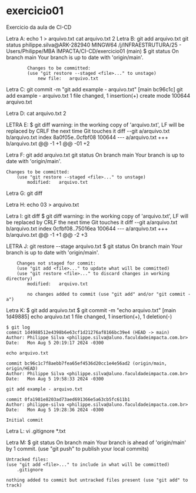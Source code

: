 # exercicio01
Exercicio da aula de CI-CD

Letra A:
    echo 1 > arquivo.txt
    cat arquivo.txt
    2
Letra B:
    git add arquivo.txt
    git status
        philippe.silva@ARK-282940 MINGW64 /j/INFRAESTRUTURA/25 - Users/Philippe/MBA IMPACTA/CI-CD/exercicio01 (main)
        $ git status
            On branch main
            Your branch is up to date with 'origin/main'.      

            Changes to be committed:
            (use "git restore --staged <file>..." to unstage)
                new file:   arquivo.txt

Letra C:
    git commit -m "git add example - arquivo.txt"
        [main bc96c1c] git add example - arquivo.txt
        1 file changed, 1 insertion(+)
        create mode 100644 arquivo.txt

Letra D:
    cat arquivo.txt
    2

LETRA E:
    $ git diff
    warning: in the working copy of 'arquivo.txt', LF will be replaced by CRLF the next time Git touches it
    diff --git a/arquivo.txt b/arquivo.txt
    index 8a0f05e..0cfbf08 100644
    --- a/arquivo.txt
    +++ b/arquivo.txt
    @@ -1 +1 @@
    -01
    +2


Letra F:
    git add arquivo.txt
    git status
    On branch main
    Your branch is up to date with 'origin/main'.      

    Changes to be committed:
        (use "git restore --staged <file>..." to unstage)
            modified:   arquivo.txt

Letra G:
    git diff

Letra H:
    echo 03 > arquivo.txt

Letra I:
    git diff
    $ git diff
    warning: in the working copy of 'arquivo.txt', LF will be replaced by CRLF the next time Git touches it
    diff --git a/arquivo.txt b/arquivo.txt
    index 0cfbf08..75016ea 100644
    --- a/arquivo.txt
    +++ b/arquivo.txt
    @@ -1 +1 @@
    -2
    +3

LETRA J:
    git restore --stage arquivo.txt
    $ git status
        On branch main
        Your branch is up to date with 'origin/main'.

        Changes not staged for commit:
        (use "git add <file>..." to update what will be committed)
        (use "git restore <file>..." to discard changes in working directory)
            modified:   arquivo.txt

            no changes added to commit (use "git add" and/or "git commit -a")  


Letra K:
    $ git add arquivo.txt
    $ git commit -m "echo arquivo.txt"
    [main 1d49885] echo arquivo.txt
    1 file changed, 1 insertion(+), 1 deletion(-)

    $ git log
    commit 1d4988512e4398b6e63cf1d21276af8166bc39e4 (HEAD -> main)
    Author: Philippe Silva <philippe.silva@aluno.faculdadeimpacta.com.br>
    Date:   Mon Aug 5 20:19:17 2024 -0300

    echo arquivo.txt

    commit bc96c1c7f8aebb7fea65ef4536d20cc1e4e56ad2 (origin/main, origin/HEAD)
    Author: Philippe Silva <philippe.silva@aluno.faculdadeimpacta.com.br>
    Date:   Mon Aug 5 19:58:33 2024 -0300

    git add example - arquivo.txt

    commit 0fa1981e8203ad73aed691366e5a63cb5fc611b1
    Author: philippe-silva <philippe.silva@aluno.faculdadeimpacta.com.br>
    Date:   Mon Aug 5 19:28:36 2024 -0300

    Initial commit


Letra L:
    vi .gitignore
    *.txt
    

Letra M:
    $ git status
    On branch main
    Your branch is ahead of 'origin/main' by 1 commit.
    (use "git push" to publish your local commits)

    Untracked files:
    (use "git add <file>..." to include in what will be committed)
        .gitignore

    nothing added to commit but untracked files present (use "git add" to track)

